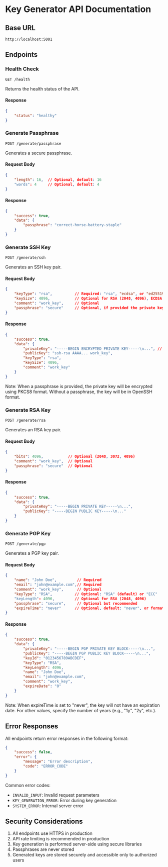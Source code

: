 # Key Generator API Documentation

## Base URL

```
http://localhost:5001
```

## Endpoints

### Health Check

```http
GET /health
```

Returns the health status of the API.

#### Response

```json
{
    "status": "healthy"
}
```

### Generate Passphrase

```http
POST /generate/passphrase
```

Generates a secure passphrase.

#### Request Body

```json
{
    "length": 16,  // Optional, default: 16
    "words": 4     // Optional, default: 4
}
```

#### Response

```json
{
    "success": true,
    "data": {
        "passphrase": "correct-horse-battery-staple"
    }
}
```

### Generate SSH Key

```http
POST /generate/ssh
```

Generates an SSH key pair.

#### Request Body

```json
{
    "keyType": "rsa",          // Required: "rsa", "ecdsa", or "ed25519"
    "keySize": 4096,           // Optional for RSA (2048, 4096), ECDSA (256, 384, 521)
    "comment": "work_key",     // Optional
    "passphrase": "secure"     // Optional, if provided the private key will be encrypted
}
```

#### Response

```json
{
    "success": true,
    "data": {
        "privateKey": "-----BEGIN ENCRYPTED PRIVATE KEY-----\n...", // PKCS8 format if passphrase provided
        "publicKey": "ssh-rsa AAAA... work_key",
        "keyType": "rsa",
        "keySize": 4096,
        "comment": "work_key"
    }
}
```

Note: When a passphrase is provided, the private key will be encrypted using PKCS8 format. Without a passphrase, the key will be in OpenSSH format.

### Generate RSA Key

```http
POST /generate/rsa
```

Generates an RSA key pair.

#### Request Body

```json
{
    "bits": 4096,           // Optional (2048, 3072, 4096)
    "comment": "work_key",  // Optional
    "passphrase": "secure"  // Optional
}
```

#### Response

```json
{
    "success": true,
    "data": {
        "privateKey": "-----BEGIN PRIVATE KEY-----\n...",
        "publicKey": "-----BEGIN PUBLIC KEY-----\n..."
    }
}
```

### Generate PGP Key

```http
POST /generate/pgp
```

Generates a PGP key pair.

#### Request Body

```json
{
    "name": "John Doe",         // Required
    "email": "john@example.com",// Required
    "comment": "work_key",      // Optional
    "keyType": "RSA",          // Optional: "RSA" (default) or "ECC"
    "keyLength": 4096,         // Optional for RSA (2048, 4096)
    "passphrase": "secure",     // Optional but recommended
    "expireTime": "never"      // Optional, default: "never", or format: "1y", "2y", "3y", "5y"
}
```

#### Response

```json
{
    "success": true,
    "data": {
        "privateKey": "-----BEGIN PGP PRIVATE KEY BLOCK-----\n...",
        "publicKey": "-----BEGIN PGP PUBLIC KEY BLOCK-----\n...",
        "keyId": "0123456789ABCDEF",
        "keyType": "RSA",
        "keyLength": 4096,
        "name": "John Doe",
        "email": "john@example.com",
        "comment": "work_key",
        "expireDate": "0"
    }
}
```

Note: When expireTime is set to "never", the key will not have an expiration date. For other values, specify the number of years (e.g., "1y", "2y", etc.).

## Error Responses

All endpoints return error responses in the following format:

```json
{
    "success": false,
    "error": {
        "message": "Error description",
        "code": "ERROR_CODE"
    }
}
```

Common error codes:
- `INVALID_INPUT`: Invalid request parameters
- `KEY_GENERATION_ERROR`: Error during key generation
- `SYSTEM_ERROR`: Internal server error

## Security Considerations

1. All endpoints use HTTPS in production
2. API rate limiting is recommended in production
3. Key generation is performed server-side using secure libraries
4. Passphrases are never stored
5. Generated keys are stored securely and accessible only to authorized users

